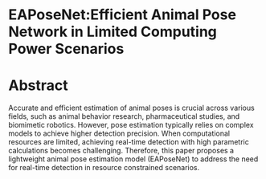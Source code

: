# EAPoseNet:Efficient Animal Pose Network in Limited Computing Power Scenarios

# Abstract
  Accurate and efficient estimation of animal poses is crucial across various fields, such as animal behavior research, pharmaceutical studies, and biomimetic robotics. However, pose estimation typically relies on complex models to achieve higher detection precision. When computational resources are limited, achieving real-time detection with high parametric calculations becomes challenging. Therefore, this paper proposes a lightweight animal pose estimation model (EAPoseNet) to address the need for real-time detection in resource constrained scenarios.
